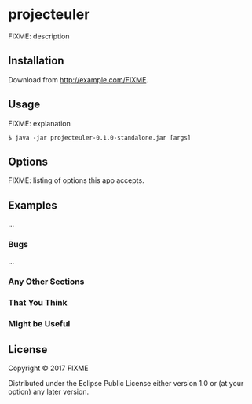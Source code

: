 # projecteuler

FIXME: description

## Installation

Download from http://example.com/FIXME.

## Usage

FIXME: explanation

    $ java -jar projecteuler-0.1.0-standalone.jar [args]

## Options

FIXME: listing of options this app accepts.

## Examples

...

### Bugs

...

### Any Other Sections
### That You Think
### Might be Useful

## License

Copyright © 2017 FIXME

Distributed under the Eclipse Public License either version 1.0 or (at
your option) any later version.
